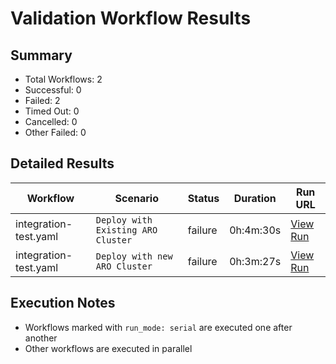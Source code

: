 # Validation Workflow Results

## Summary
- Total Workflows: 2
- Successful: 0
- Failed: 2
- Timed Out: 0
- Cancelled: 0
- Other Failed: 0

## Detailed Results

| Workflow | Scenario | Status | Duration | Run URL |
|----------|----------|---------|-----------|----------|
| integration-test.yaml | `Deploy with Existing ARO Cluster` | failure | 0h:4m:30s | [View Run](https://github.com/WASdev/azure.liberty.aro/actions/runs/17676387835) |
| integration-test.yaml | `Deploy with new ARO Cluster` | failure | 0h:3m:27s | [View Run](https://github.com/WASdev/azure.liberty.aro/actions/runs/17676513571) |


## Execution Notes
- Workflows marked with `run_mode: serial` are executed one after another
- Other workflows are executed in parallel
